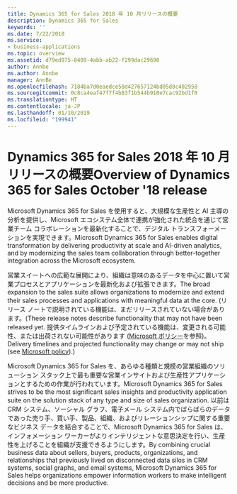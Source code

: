 ```yaml
---
title: Dynamics 365 for Sales 2018 年 10 月リリースの概要
description: Dynamics 365 for Sales
keywords: ''
ms.date: 7/22/2018
ms.service:
- business-applications
ms.topic: overview
ms.assetid: d79ed975-8409-4abb-ab22-f299dac29690
author: Annbe
ms.author: Annbe
manager: AnnBe
ms.openlocfilehash: 7184ba7d0eaedce58d427657124bd05d8c402958
ms.sourcegitcommit: 0c8ca4eaf47f7f4b83f1b544b910e7cac92bd1f0
ms.translationtype: HT
ms.contentlocale: ja-JP
ms.lasthandoff: 01/10/2019
ms.locfileid: "199941"
---
```

#  <a name="overview-of-dynamics-365-for-sales-october-18-release"></a><span data-ttu-id="d5223-103">Dynamics 365 for Sales 2018 年 10 月リリースの概要</span><span class="sxs-lookup"><span data-stu-id="d5223-103">Overview of Dynamics 365 for Sales October '18 release</span></span>


<span data-ttu-id="d5223-104">Microsoft Dynamics 365 for Sales を使用すると、大規模な生産性と AI 主導の分析を提供し、Microsoft エコシステム全体で連携が強化された統合を通じて営業チーム コラボレーションを最新化することで、デジタル トランスフォーメーションを実現できます。</span><span class="sxs-lookup"><span data-stu-id="d5223-104">Microsoft Dynamics 365 for Sales enables digital transformation by delivering productivity at scale and AI-driven analytics, and by modernizing the sales team collaboration through better-together integration across the Microsoft ecosystem.</span></span> 

<span data-ttu-id="d5223-105">営業スイートへの広範な展開により、組織は意味のあるデータを中心に置いて営業プロセスとアプリケーションを最新化および拡張できます。</span><span class="sxs-lookup"><span data-stu-id="d5223-105">The broad expansion to the sales suite allows organizations to modernize and extend their sales processes and applications with meaningful data at the core.</span></span> <span data-ttu-id="d5223-106">(リリース ノートで説明されている機能は、まだリリースされていない場合があります。</span><span class="sxs-lookup"><span data-stu-id="d5223-106">(These release notes describe functionality that may not have been released yet.</span></span> <span data-ttu-id="d5223-107">提供タイムラインおよび予定されている機能は、変更される可能性、または出荷されない可能性があります ([Microsoft ポリシー](https://go.microsoft.com/fwlink/p/?linkid=2007332)を参照)。</span><span class="sxs-lookup"><span data-stu-id="d5223-107">Delivery timelines and projected functionality may change or may not ship (see [Microsoft policy](https://go.microsoft.com/fwlink/p/?linkid=2007332)).)</span></span>

<span data-ttu-id="d5223-108">Microsoft Dynamics 365 for Sales を、あらゆる種類と規模の営業組織のソリューション スタック上で最も重要な営業インサイトおよび生産性アプリケーションとするための作業が行われています。</span><span class="sxs-lookup"><span data-stu-id="d5223-108">Microsoft Dynamics 365 for Sales strives to be the most significant sales insights and productivity application suite on the solution stack of any type and size of sales organization.</span></span> <span data-ttu-id="d5223-109">以前は CRM システム、ソーシャル グラフ、電子メール システム内でばらばらのデータであった売り手、買い手、製品、組織、およびリレーションシップに関する重要なビジネス データを結合することで、Microsoft Dynamics 365 for Sales は、インフォメーション ワーカーがよりインテリジェントな意思決定を行い、生産性を上げることを組織が支援できるようにします。</span><span class="sxs-lookup"><span data-stu-id="d5223-109">By combining crucial business data about sellers, buyers, products, organizations, and relationships that previously lived on disconnected data silos in CRM systems, social graphs, and email systems, Microsoft Dynamics 365 for Sales helps organizations empower information workers to make intelligent decisions and be more productive.</span></span>

